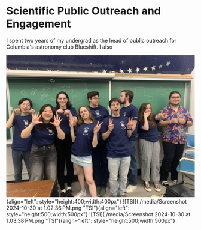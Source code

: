 # Scientific Public Outreach and Engagement

I spent two years of my undergrad as the head of public outreach for Columbia's astronomy club Blueshift. I also 

![TSI](./media/IMG_7585.jpeg "TSI"){align="left": style="height:400;width:400px"}
![TSI](./media/Screenshot 2024-10-30 at 1.02.36 PM.png "TSI"){align="left": style="height:500;width:500px"}
![TSI](./media/Screenshot 2024-10-30 at 1.03.38 PM.png "TSI"){align="left": style="height:500;width:500px"}

